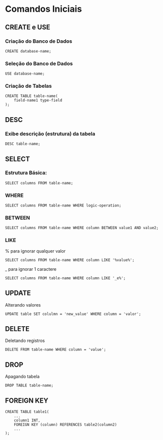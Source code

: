# Comandos Iniciais

## CREATE e USE

### Criação do Banco de Dados
~~~mysql
CREATE database-name;
~~~

### Seleção do Banco de Dados
~~~mysql
USE database-name;
~~~

### Criação de Tabelas
~~~mysql
CREATE TABLE table-name( 
    field-name1 type-field 
);
~~~

## DESC

### Exibe descrição (estrutura) da tabela
~~~mysql
DESC table-name;
~~~

## SELECT

### Estrutura Básica:
~~~mysql
SELECT columns FROM table-name;  
~~~

### WHERE
~~~mysql
SELECT columns FROM table-name WHERE logic-operation;
~~~

### BETWEEN
~~~mysql
SELECT columns FROM table-name WHERE column BETWEEN value1 AND value2;
~~~

### LIKE
% para ignorar qualquer valor
~~~mysql
SELECT columns FROM table-name WHERE column LIKE '%value%';
~~~

_ para ignorar 1 caractere
~~~mysql
SELECT columns FROM table-name WHERE column LIKE '_e%';
~~~

## UPDATE
Alterando valores
~~~mysql
UPDATE table SET colulmn = 'new_value' WHERE column = 'valor';
~~~

## DELETE 
Deletando registros
~~~mysql
DELETE FROM table-name WHERE column = 'value';
~~~

## DROP
Apagando tabela
~~~mysql
DROP TABLE table-name;
~~~

## FOREIGN KEY
~~~mysql
CREATE TABLE table1(
    ...
    column1 INT,
    FOREIGN KEY (column) REFERENCES table2(column2)
    ...
);
~~~